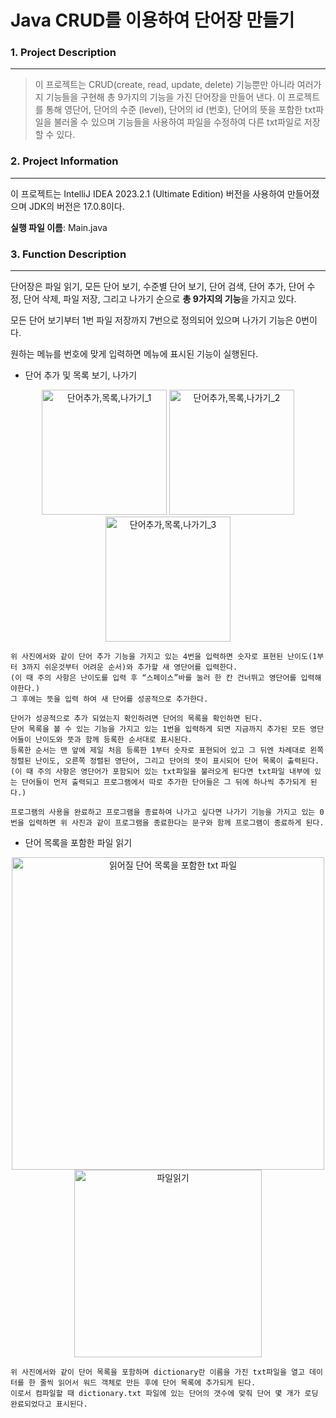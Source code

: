 # Java CRUD를 이용하여 단어장 만들기
### 1. Project Description
------------
> 이 프로젝트는 CRUD(create, read, update, delete) 기능뿐만 아니라 여러가지 기능들을 구현해 총 9가지의 기능을 가진 단어장을 만들어 낸다.
> 이 프로젝트를 통해 영단어, 단어의 수준 (level), 단어의 id (번호), 단어의 뜻을 포함한 txt파일을 불러올 수 있으며 기능들을 사용하여 파일을 수정하여 다른 txt파일로 저장할 수 있다.

### 2. Project Information
------------
이 프로젝트는 IntelliJ IDEA 2023.2.1 (Ultimate Edition) 버전을 사용하여 만들어졌으며 JDK의 버전은 17.0.8이다.

**실행 파일 이름**: Main.java

### 3. Function Description
------------
단어장은 파일 읽기, 모든 단어 보기, 수준별 단어 보기, 단어 검색, 단어 추가, 단어 수정, 단어 삭제, 파일 저장, 그리고 나가기 순으로 **총 9가지의 기능**을 가지고 있다.

모든 단어 보기부터 1번 파일 저장까지 7번으로 정의되어 있으며 나가기 기능은 0번이다.

원하는 메뉴를 번호에 맞게 입력하면 메뉴에 표시된 기능이 실행된다.

* 단어 추가 및 목록 보기, 나가기

<p align="center"><img width="200" alt="단어추가,목록,나가기_1" src="https://github.com/hjkim0905/JavaCRUD_project_Dictionary/assets/143365392/1c7894e1-24a0-4c61-ae24-996a2f746a0a">
<img width="200" alt="단어추가,목록,나가기_2" src="https://github.com/hjkim0905/JavaCRUD_project_Dictionary/assets/143365392/6c27baf6-f6ac-41b3-8d0b-43f651770acc">
<img width="200" alt="단어추가,목록,나가기_3" src="https://github.com/hjkim0905/JavaCRUD_project_Dictionary/assets/143365392/6a7577cd-f2a3-4ad9-9ff2-f6087c86e7c3"></p>

    위 사진에서와 같이 단어 추가 기능을 가지고 있는 4번을 입력하면 숫자로 표현된 난이도(1부터 3까지 쉬운것부터 어려운 순서)와 추가할 새 영단어를 입력한다.
    (이 때 주의 사항은 난이도를 입력 후 “스페이스”바를 눌러 한 칸 건너뛰고 영단어를 입력해야한다.)
    그 후에는 뜻을 입력 하여 새 단어를 성공적으로 추가한다.

    단어가 성공적으로 추가 되었는지 확인하려면 단어의 목록을 확인하면 된다.
    단어 목록을 볼 수 있는 기능을 가지고 있는 1번을 입력하게 되면 지금까지 추가된 모든 영단어들이 난이도와 뜻과 함께 등록한 순서대로 표시된다.
    등록한 순서는 맨 앞에 제일 처음 등록한 1부터 숫자로 표현되어 있고 그 뒤엔 차례대로 왼쪽정렬된 난이도, 오른쪽 정렬된 영단어, 그리고 단어의 뜻이 표시되어 단어 목록이 출력된다.
    (이 때 주의 사항은 영단어가 포함되어 있는 txt파일을 불러오게 된다면 txt파일 내부에 있는 단어들이 먼저 출력되고 프로그램에서 따로 추가한 단어들은 그 뒤에 하나씩 추가되게 된다.)

    프로그램의 사용을 완료하고 프로그램을 종료하여 나가고 싶다면 나가기 기능을 가지고 있는 0번을 입력하면 위 사진과 같이 프로그램을 종료한다는 문구와 함께 프로그램이 종료하게 된다.

* 단어 목록을 포함한 파일 읽기

<p align="center"><img width="500" alt="읽어질 단어 목록을 포함한 txt 파일" src="https://github.com/hjkim0905/JavaCRUD_project_Dictionary/assets/143365392/d4a3864e-1446-4734-b557-40d0a90767fb">
<img width="300" alt="파일읽기" src="https://github.com/hjkim0905/JavaCRUD_project_Dictionary/assets/143365392/58864dda-d34b-4229-b8cf-1d413009e51b"></p>

    위 사진에서와 같이 단어 목록을 포함하며 dictionary란 이름을 가진 txt파일을 열고 데이터를 한 줄씩 읽어서 워드 객체로 만든 후에 단어 목록에 추가되게 된다.
    이로서 컴파일할 때 dictionary.txt 파일에 있는 단어의 갯수에 맞춰 단어 몇 개가 로딩 완료되었다고 표시된다.

